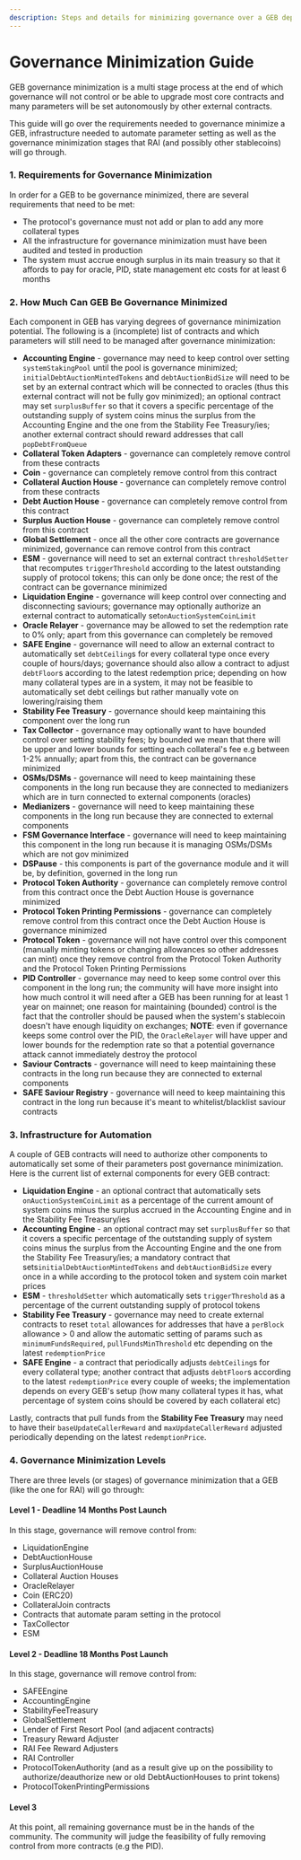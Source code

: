 ```yaml
---
description: Steps and details for minimizing governance over a GEB deployment
---
```


# Governance Minimization Guide

GEB governance minimization is a multi stage process at the end of which governance will not control or be able to upgrade most core contracts and many parameters will be set autonomously by other external contracts.

This guide will go over the requirements needed to governance minimize a GEB, infrastructure needed to automate parameter setting as well as the governance minimization stages that RAI (and possibly other stablecoins) will go through.

### &#x20;1. Requirements for Governance Minimization

In order for a GEB to be governance minimized, there are several requirements that need to be met:

* The protocol's governance must not add or plan to add any more collateral types
* All the infrastructure for governance minimization must have been audited and tested in production
* The system must accrue enough surplus in its main treasury so that it affords to pay for oracle, PID, state management etc costs for at least 6 months

### 2. How Much Can GEB Be Governance Minimized

Each component in GEB has varying degrees of governance minimization potential. The following is a (incomplete) list of contracts and which parameters will still need to be managed after governance minimization:

* **Accounting Engine** - governance may need to keep control over setting `systemStakingPool` until the pool is governance minimized; `initialDebtAuctionMintedTokens` and `debtAuctionBidSize` will need to be set by an external contract which will be connected to oracles (thus this external contract will not be fully gov minimized); an optional contract may set `surplusBuffer` so that it covers a specific percentage of the outstanding supply of system coins minus the surplus from the Accounting Engine and the one from the Stability Fee Treasury/ies; another external contract should reward addresses that call `popDebtFromQueue`
* **Collateral Token Adapters** - governance can completely remove control from these contracts
* **Coin** - governance can completely remove control from this contract
* **Collateral Auction House** - governance can completely remove control from these contracts
* **Debt Auction House** - governance can completely remove control from this contract
* **Surplus Auction House** - governance can completely remove control from this contract
* **Global Settlement** - once all the other core contracts are governance minimized, governance can remove control from this contract
* **ESM** - governance will need to set an external contract `thresholdSetter` that recomputes `triggerThreshold` according to the latest outstanding supply of protocol tokens; this can only be done once; the rest of the contract can be governance minimized
* **Liquidation Engine** - governance will keep control over connecting and disconnecting saviours; governance may optionally authorize an external contract to automatically set`onAuctionSystemCoinLimit`
* **Oracle Relayer** - governance may be allowed to set the redemption rate to 0% only; apart from this governance can completely be removed
* **SAFE Engine** - governance will need to allow an external contract to automatically set `debtCeiling`s for every collateral type once every couple of hours/days; governance should also allow a contract to adjust `debtFloor`s according to the latest redemption price; depending on how many collateral types are in a system, it may not be feasible to automatically set debt ceilings but rather manually vote on lowering/raising them
* **Stability Fee Treasury** - governance should keep maintaining this component over the long run
* **Tax Collector** - governance may optionally want to have bounded control over setting stability fees; by bounded we mean that there will be upper and lower bounds for setting each collateral's fee e.g between 1-2% annually; apart from this, the contract can be governance minimized
* **OSMs/DSMs** - governance will need to keep maintaining these components in the long run because they are connected to medianizers which are in turn connected to external components (oracles)
* **Medianizers** - governance will need to keep maintaining these components in the long run because they are connected to external components
* **FSM Governance Interface** - governance will need to keep maintaining this component in the long run because it is managing OSMs/DSMs which are not gov minimized
* **DSPause** - this components is part of the governance module and it will be, by definition, governed in the long run
* **Protocol Token Authority** - governance can completely remove control from this contract once the Debt Auction House is governance minimized
* **Protocol Token Printing Permissions** - governance can completely remove control from this contract once the Debt Auction House is governance minimized
* **Protocol Token** - governance will not have control over this component (manually minting tokens or changing allowances so other addresses can mint) once they remove control from the Protocol Token Authority and the Protocol Token Printing Permissions
* **PID Controller** - governance may need to keep some control over this component in the long run; the community will have more insight into how much control it will need after a GEB has been running for at least 1 year on mainnet; one reason for maintaining (bounded) control is the fact that the controller should be paused when the system's stablecoin doesn't have enough liquidity on exchanges; **NOTE**: even if governance keeps some control over the PID, the `OracleRelayer` will have upper and lower bounds for the redemption rate so that a potential governance attack cannot immediately destroy the protocol
* **Saviour Contracts** - governance will need to keep maintaining these contracts in the long run because they are connected to external components
* **SAFE Saviour Registry** - governance will need to keep maintaining this contract in the long run because it's meant to whitelist/blacklist saviour contracts

### 3. Infrastructure for Automation

A couple of GEB contracts will need to authorize other components to automatically set some of their parameters post governance minimization. Here is the current list of external components for every GEB contract:

* **Liquidation Engine** - an optional contract that automatically sets `onAuctionSystemCoinLimit` as a percentage of the current amount of system coins minus the surplus accrued in the Accounting Engine and in the Stability Fee Treasury/ies
* **Accounting Engine** - an optional contract may set `surplusBuffer` so that it covers a specific percentage of the outstanding supply of system coins minus the surplus from the Accounting Engine and the one from the Stability Fee Treasury/ies; a mandatory contract that sets`initialDebtAuctionMintedTokens` and `debtAuctionBidSize` every once in a while according to the protocol token and system coin market prices
* **ESM** - `thresholdSetter` which automatically sets `triggerThreshold` as a percentage of the current outstanding supply of protocol tokens
* **Stability Fee Treasury** - governance may need to create external contracts to reset `total` allowances for addresses that have a `perBlock` allowance > 0 and allow the automatic setting of params such as `minimumFundsRequired`, `pullFundsMinThreshold` etc depending on the latest `redemptionPrice`
* **SAFE Engine** - a contract that periodically adjusts `debtCeiling`s for every collateral type; another contract that adjusts `debtFloor`s according to the latest `redemptionPrice` every couple of weeks; the implementation depends on every GEB's setup (how many collateral types it has, what percentage of system coins should be covered by each collateral etc)

Lastly, contracts that pull funds from the **Stability Fee Treasury** may need to have their `baseUpdateCallerReward` and `maxUpdateCallerReward` adjusted periodically depending on the latest `redemptionPrice`.

### 4. Governance Minimization Levels

There are three levels (or stages) of governance minimization that a GEB (like the one for RAI) will go through:

#### Level 1 - Deadline 14 Months Post Launch

In this stage, governance will remove control from:

* LiquidationEngine
* DebtAuctionHouse
* SurplusAuctionHouse
* Collateral Auction Houses
* OracleRelayer
* Coin (ERC20)
* CollateralJoin contracts
* Contracts that automate param setting in the protocol
* TaxCollector
* ESM

#### Level 2 - Deadline 18 Months Post Launch

In this stage, governance will remove control from:

* SAFEEngine
* AccountingEngine
* StabilityFeeTreasury
* GlobalSettlement
* Lender of First Resort Pool (and adjacent contracts)
* Treasury Reward Adjuster
* RAI Fee Reward Adjusters
* RAI Controller
* ProtocolTokenAuthority (and as a result give up on the possibility to authorize/deauthorize new or old DebtAuctionHouses to print tokens)
* ProtocolTokenPrintingPermissions

#### Level 3

At this point, all remaining governance must be in the hands of the community. The community will judge the feasibility of fully removing control from more contracts (e.g the PID).
